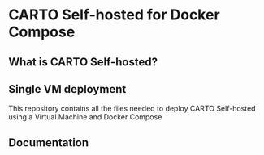 # CARTO Self-hosted for Docker Compose

<!--
- Add how to contact sales or request a live demo
- Add info about the CARTO SaaS environment
- Add info about the Docker flavor?
- Add info about the CHANGELOG.md
--->

## What is CARTO Self-hosted?

<!-- TODO: Add brief explanation -->

## Single VM deployment

This repository contains all the files needed to deploy CARTO Self-hosted using a Virtual Machine and Docker Compose

## Documentation

<!-- TODO: Add reference to the official docs.carto.com -->